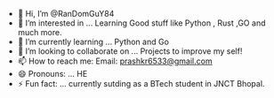 - 👋 Hi, I’m @RanDomGuY84
- 👀 I’m interested in ... Learning Good stuff like Python , Rust ,GO and much more.
- 🌱 I’m currently learning ... Python and Go
- 💞️ I’m looking to collaborate on ... Projects to improve my self!
- 📫 How to reach me: Email: prashkr6533@gmail.com
- 😄 Pronouns: ... HE
- ⚡ Fun fact: ... currently sutding as a BTech student in JNCT Bhopal.

<!---
RanDomGuY84/RanDomGuY84 is a ✨ special ✨ repository because its `README.md` (this file) appears on your GitHub profile.
You can click the Preview link to take a look at your changes.
--->
